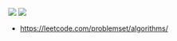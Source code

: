 ![](https://img.shields.io/badge/language-java-blue)
![](https://img.shields.io/badge/development%20year-2017-orange)

- https://leetcode.com/problemset/algorithms/
